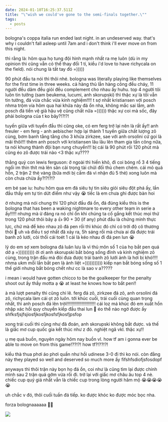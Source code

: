 ```yaml
---
date: 2024-01-10T16:25:37.511Z
title: "\"wish we could've gone to the semi-finals together.\""
tags:
  - posts
---
```

bologna's coppa italia run ended last night. in an undeserved way. that's why i couldn't fall asleep until 7am and i don't think i'll ever move on from this night.

thì rằng là: hôm qua họ tung đội hình mạnh nhất ra mẹ luôn (dù in my opinion thì cũng vẫn có thể thay đổi 1 tí, kiểu i'd love to have richycala on the field). nói chung là tất tay đó =)))))

90 phút đầu ta nói thì thôi nhé. bologna was literally playing like themselves for the first time in three weeks. cả hàng thủ lẫn hàng công đều cháy, 11 người đều dâm đều giỏi đều complement cho nhau ấy huhu. top 4 người tôi luôn tin tưởng (sam beukema, lucumi, anh skorupski) thì thậc xự là tôi vẫn tin tưởng, đá vừa chắc vừa kinh nghiệm!!!! t sợ nhất kristiansen với posch nhma trộm vía hôm qua hai khứa này đá ổn nha, không mắc sai lầm, anh posch đá tiền vệ giả hậu vệ cũng chất nữa =)))))) thậc xự coi mà sốc, đây phải bologna của t ko bây?!?!?!

tuyến giữa với tuyến đầu thì cũng oke, có em ferg trở lại nên là rất ấy!! anh freuler - em ferg - anh aebischer hợp lại thành 1 tuyến giữa chất lượng zô cùng, bơm banh tằng tằng cho 3 khứa zirkzee, sae với anh orsolini cứ gọi là mãi thôi!!! thêm anh posch với kristiansen lâu lâu lên tham gia tấn công nữa, ta nói khung thành đội bạn rung chuyển!!! bị cái là 90 phút rồi 120 phút mà cũng éo zô được trái nào <3 thậc xự????

thằng quỷ con lewis ferguson: ở ngoài thì hiền khô, đi coi bóng rổ 3 4 tiếng ngồi im thin thít mà lên sân cãi trọng tài chửi đối thủ chem chẻm. cái mỏ quá hỗn, 2 trận 2 thẻ vàng (bữa mới bị cấm đá vì nhận đủ 5 thẻ) xong luôn mà còn chưa chừa ấy?!?!?!?

em bé sae iu: huhu hôm qua em đá siêu tự tin siêu giỏi siêu đột phá ấy, lần đầu thấy em tự tin dứt điểm như vậy 😭 tiếc là em chưa ghi được bàn hoi

ờ nhưng mà nói chung thì 120 phút đầu đá ổn, đá đúng kiểu this is the bologna that has been a waking nightmare to every other team in serie a ấy!!!!! nhưng mà ừ đáng ra nó chỉ ổn khi chúng ta cố gắng kết thúc mọi thứ trong 120 phút thôi bây ạ 👍 90 + 30 (if any) phút đầu là chứng minh thực lực, chứ mà để kéo nhau zô đá pen rồi thì khúc đó chỉ có trời độ cô thương thôi 🙏 uh và điều t sợ nhất đã xảy ra, 5h sáng rồi mà chưa ai đá được trái banh zô lưới, còi thổi cái toét 1 cái là kéo nhau đi đá pen lun 😭

lý do em sợ xem bologna đá luân lưu là vì thủ môn số 1 của họ bắt pen quá dở ạ =)))))))))) ời ơi anh skorupski bắt bóng sống đỉnh và kinh nghiệm zô cùng, trong trận đấu mà đòi đưa được trái banh zô lưới ảnh là hơi bị khó!!!! nhma ukm mỗi lần bắt pen là ảnh liệt =))))))))))) kiếp nạn bắt bóng sống số 1 thế giới nhưng bắt bóng chết như cc là sao v a?????

i mean i would have gotten chicco to be the goalkeeper for the penalty shoot out ấy thầy motta ạ 😭 at least he knows how to bắt pen!!

à mà lượt penalty thì cũng chi lê. ferg đá zô, zirkzee đá zô, anh orsolini đá zô, richycala làm cái ọt zô luôn. tới khúc cuối, trái cuối cùng quan trọng nhất, thì anh posch đá lên trời!!!!!!!!!!!!!!!!!!!!!!! cái loz má khúc đó em xuất hồn nhập xác hồi quy chuyển kiếp đầu thai lun 🙏 éo thể nào ngờ được ấy shfksfjsjfsjiosfjkosfjkosfsfjkosfjpsfop

xong trái cuối thì cũng như đã đoán, anh skorupski không bắt được. và thế là giấc mơ cup quốc gia kết thúc như z đó. nghiệt ngã vkl. thậc xự!!

ụ mẹ quá buồn, nguyên ngày hôm nay buồn vl. how tf am i gonna ever be able to move on from this game!??!?! how tf?!??!?!

kiểu thà thua phơi áo phơi quần như hồi udinese 3-0 đi thì ko nói. còn đằng này they played so well and deserved so much more ấy fifshfsdiofjsfosdopf

anyways thì thôi trận này bọn họ đá ổn, coi như là cũng tìm lại được chính mình sau 2 trận quá gớm vừa rồi đi. trở lại với giấc mơ châu âu top 4 nè. chiếc cup quý giá nhất vẫn là chiếc cup trong lòng người hâm mộ 😭😭😭😭😭

uh chắc v đó, thôi cuối tuần đá tiếp. ko được khóc ko được móc bọc nha.

forza bolognaaaaaa 💖💙

![](file:///C:/Users/admin/AppData/Local/ZaloPC/1938689511601574077/ZaloDownloads/picture/1630323322866031610/z5059546322985_99ba14352e1c424a1136b991a6ae7c74.jpg)